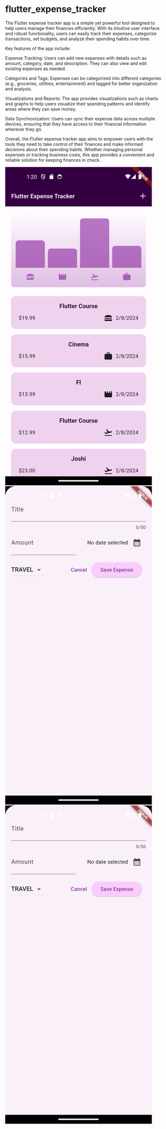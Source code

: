 # flutter_expense_tracker

The Flutter expense tracker app is a simple yet powerful tool designed to help users manage their finances efficiently. With its intuitive user interface and robust functionality, users can easily track their expenses, categorize transactions, set budgets, and analyze their spending habits over time.


Key features of the app include:

Expense Tracking: Users can add new expenses with details such as amount, category, date, and description. They can also view and edit existing expenses as needed.

Categories and Tags: Expenses can be categorized into different categories (e.g., groceries, utilities, entertainment) and tagged for better organization and analysis.

Visualizations and Reports: The app provides visualizations such as charts and graphs to help users visualize their spending patterns and identify areas where they can save money.

Data Synchronization: Users can sync their expense data across multiple devices, ensuring that they have access to their financial information wherever they go.

Overall, the Flutter expense tracker app aims to empower users with the tools they need to take control of their finances and make informed decisions about their spending habits. Whether managing personal expenses or tracking business costs, this app provides a convenient and reliable solution for keeping finances in check.


![](lib/screensorts/Screenshot_1707378613.png)![](lib/screensorts/Screenshot_1707378684.png)
![](lib/screensorts/Screenshot_1707378684.png)